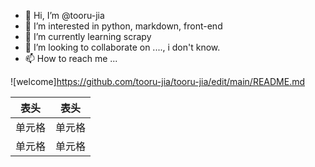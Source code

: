 - 👋 Hi, I’m @tooru-jia
- 👀 I’m interested in python, markdown, front-end
- 🌱 I’m currently learning scrapy
- 💞️ I’m looking to collaborate on ...., i don't know. 
- 📫 How to reach me ...

<!---
tooru-jia/tooru-jia is a ✨ special ✨ repository because its `README.md` (this file) appears on your GitHub profile.
You can click the Preview link to take a look at your changes.
--->

![welcome]https://github.com/tooru-jia/tooru-jia/edit/main/README.md

|  表头   | 表头  |
|  ----  | ----  |
| 单元格  | 单元格 |
| 单元格  | 单元格 |
